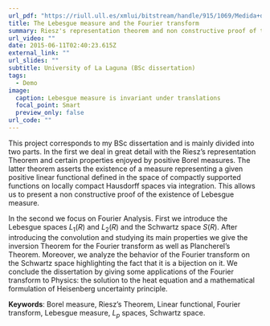 ```yaml
---
url_pdf: "https://riull.ull.es/xmlui/bitstream/handle/915/1069/Medida+de+Lebesgue+y+la+Transformacion+de+Fourier.pdf?sequence=1"
title: The Lebesgue measure and the Fourier transform
summary: Riesz's representation theorem and non constructive proof of the existence of Lebesgue measure. The Fourier transform in Lebesgue and Schwartz spaces.
url_video: ""
date: 2015-06-11T02:40:23.615Z
external_link: ""
url_slides: ""
subtitle: University of La Laguna (BSc dissertation)
tags:
  - Demo
image:
  caption: Lebesgue measure is invariant under translations
  focal_point: Smart
  preview_only: false
url_code: ""
---
```


This project corresponds to my BSc dissertation and is mainly divided into two parts. In the first we deal in great detail with the Riesz’s representation Theorem and certain properties enjoyed by positive Borel measures. The latter theorem asserts the existence of a measure representing a given positive linear functional defined in the space of compactly supported functions on locally compact Hausdorff spaces via integration. This allows us to present a non constructive proof of the existence of Lebesgue measure.

In the second we focus on Fourier Analysis. First we introduce the Lebesgue spaces $L_1(R)$ and $L_2(R)$ and the Schwartz space $S(R)$. After introducing the convolution and studying its main properties we give the inversion Theorem for the Fourier transform as well as Plancherel’s Theorem. Moreover, we analyze the behavior of the Fourier transform on the Schwartz space highlighting the fact that it is a bijection on it.
We conclude the dissertation by giving some applications of the Fourier transform to Physics: the solution to the heat equation and a mathematical formulation of Heisenberg uncertainty principle.

**Keywords**: Borel measure, Riesz’s Theorem, Linear functional, Fourier transform, Lebesgue measure, $L_p$ spaces, Schwartz space.
